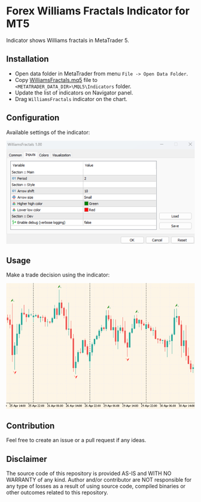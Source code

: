 # Forex Williams Fractals Indicator for MT5
Indicator shows Williams fractals in MetaTrader 5.

## Installation
- Open data folder in MetaTrader from menu `File -> Open Data Folder`.
- Copy [WilliamsFractals.mq5](MQL5/Indicators/WilliamsFractals.mq5) file to `<METATRADER_DATA_DIR>\MQL5\Indicators` folder.
- Update the list of indicators on Navigator panel.
- Drag `WilliamsFractals` indicator on the chart.

## Configuration
Available settings of the indicator:

![docs](docs/config.png)

## Usage
Make a trade decision using the indicator:

![docs](docs/view.png)

## Contribution
Feel free to create an issue or a pull request if any ideas.

## Disclaimer
The source code of this repository is provided AS-IS and WITH NO WARRANTY of any kind.
Author and/or contributor are NOT responsible for any type of losses as a result of using source code, 
compiled binaries or other outcomes related to this repository.
